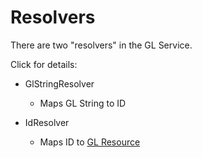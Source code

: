 # Resolvers #

There are two "resolvers" in the GL Service.

Click for details:

  * GlStringResolver
    * Maps GL String to ID

  * IdResolver
    * Maps ID to [GL Resource](GLResources.md)